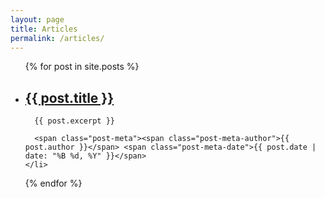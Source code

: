 ```yaml
---
layout: page
title: Articles
permalink: /articles/
---
```


<ul class="post-list">
  {% for post in site.posts %}
    <li>
      <h2>
        <a class="post-link" href="http://walkman100.github.io/fna-xna.github.io/{{ post.url }}">{{ post.title }}</a>
      </h2>

      {{ post.excerpt }}
    
      <span class="post-meta"><span class="post-meta-author">{{ post.author }}</span> <span class="post-meta-date">{{ post.date | date: "%B %d, %Y" }}</span>
    </li>
  {% endfor %}
</ul>
